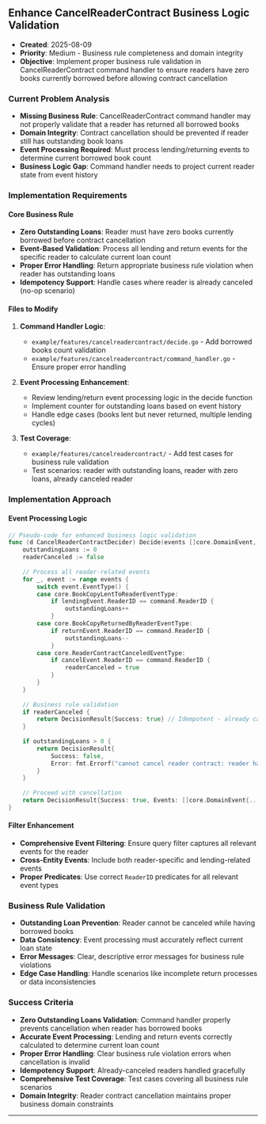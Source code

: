 ## Enhance CancelReaderContract Business Logic Validation
- **Created**: 2025-08-09  
- **Priority**: Medium - Business rule completeness and domain integrity
- **Objective**: Implement proper business rule validation in CancelReaderContract command handler to ensure readers have zero books currently borrowed before allowing contract cancellation

### Current Problem Analysis
- **Missing Business Rule**: CancelReaderContract command handler may not properly validate that a reader has returned all borrowed books
- **Domain Integrity**: Contract cancellation should be prevented if reader still has outstanding book loans
- **Event Processing Required**: Must process lending/returning events to determine current borrowed book count
- **Business Logic Gap**: Command handler needs to project current reader state from event history

### Implementation Requirements

#### Core Business Rule
- **Zero Outstanding Loans**: Reader must have zero books currently borrowed before contract cancellation
- **Event-Based Validation**: Process all lending and return events for the specific reader to calculate current loan count
- **Proper Error Handling**: Return appropriate business rule violation when reader has outstanding loans
- **Idempotency Support**: Handle cases where reader is already canceled (no-op scenario)

#### Files to Modify
1. **Command Handler Logic**:
   - `example/features/cancelreadercontract/decide.go` - Add borrowed books count validation
   - `example/features/cancelreadercontract/command_handler.go` - Ensure proper error handling

2. **Event Processing Enhancement**:
   - Review lending/return event processing logic in the decide function
   - Implement counter for outstanding loans based on event history
   - Handle edge cases (books lent but never returned, multiple lending cycles)

3. **Test Coverage**:
   - `example/features/cancelreadercontract/` - Add test cases for business rule validation
   - Test scenarios: reader with outstanding loans, reader with zero loans, already canceled reader

### Implementation Approach

#### Event Processing Logic
```go
// Pseudo-code for enhanced business logic validation
func (d CancelReaderContractDecider) Decide(events []core.DomainEvent, command CancelReaderContractCommand) DecisionResult {
    outstandingLoans := 0
    readerCanceled := false
    
    // Process all reader-related events
    for _, event := range events {
        switch event.EventType() {
        case core.BookCopyLentToReaderEventType:
            if lendingEvent.ReaderID == command.ReaderID {
                outstandingLoans++
            }
        case core.BookCopyReturnedByReaderEventType:
            if returnEvent.ReaderID == command.ReaderID {
                outstandingLoans--
            }
        case core.ReaderContractCanceledEventType:
            if cancelEvent.ReaderID == command.ReaderID {
                readerCanceled = true
            }
        }
    }
    
    // Business rule validation
    if readerCanceled {
        return DecisionResult{Success: true} // Idempotent - already canceled
    }
    
    if outstandingLoans > 0 {
        return DecisionResult{
            Success: false,
            Error: fmt.Errorf("cannot cancel reader contract: reader has %d outstanding book loans", outstandingLoans),
        }
    }
    
    // Proceed with cancellation
    return DecisionResult{Success: true, Events: []core.DomainEvent{...}}
}
```

#### Filter Enhancement
- **Comprehensive Event Filtering**: Ensure query filter captures all relevant events for the reader
- **Cross-Entity Events**: Include both reader-specific and lending-related events
- **Proper Predicates**: Use correct `ReaderID` predicates for all relevant event types

### Business Rule Validation
- **Outstanding Loan Prevention**: Reader cannot be canceled while having borrowed books
- **Data Consistency**: Event processing must accurately reflect current loan state
- **Error Messages**: Clear, descriptive error messages for business rule violations
- **Edge Case Handling**: Handle scenarios like incomplete return processes or data inconsistencies

### Success Criteria
- **Zero Outstanding Loans Validation**: Command handler properly prevents cancellation when reader has borrowed books
- **Accurate Event Processing**: Lending and return events correctly calculated to determine current loan count
- **Proper Error Handling**: Clear business rule violation errors when cancellation is invalid
- **Idempotency Support**: Already-canceled readers handled gracefully
- **Comprehensive Test Coverage**: Test cases covering all business rule scenarios
- **Domain Integrity**: Reader contract cancellation maintains proper business domain constraints

---
